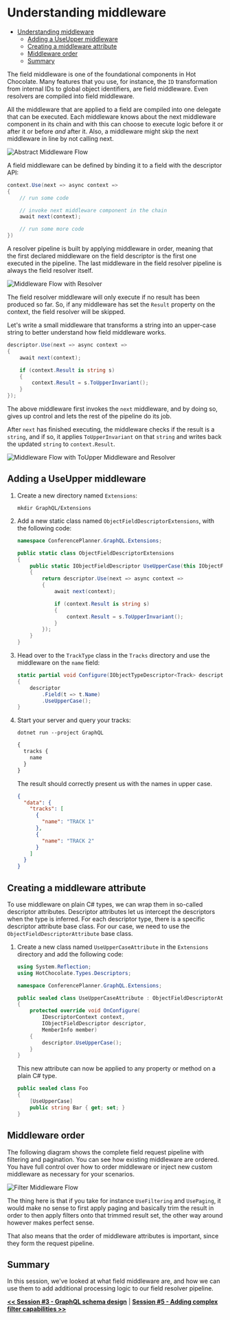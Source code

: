 # Understanding middleware

- [Understanding middleware](#understanding-middleware)
  - [Adding a UseUpper middleware](#adding-a-useupper-middleware)
  - [Creating a middleware attribute](#creating-a-middleware-attribute)
  - [Middleware order](#middleware-order)
  - [Summary](#summary)

The field middleware is one of the foundational components in Hot Chocolate. Many features that you use, for instance, the `ID` transformation from internal IDs to global object identifiers, are field middleware. Even resolvers are compiled into field middleware.

All the middleware that are applied to a field are compiled into one delegate that can be executed. Each middleware knows about the next middleware component in its chain and with this can choose to execute logic before it or after it or before _and_ after it. Also, a middleware might skip the next middleware in line by not calling next.

![Abstract Middleware Flow](images/17-middleware-flow.png)

A field middleware can be defined by binding it to a field with the descriptor API:

```csharp
context.Use(next => async context =>
{
    // run some code

    // invoke next middleware component in the chain
    await next(context);

    // run some more code
})
```

A resolver pipeline is built by applying middleware in order, meaning that the first declared middleware on the field descriptor is the first one executed in the pipeline. The last middleware in the field resolver pipeline is always the field resolver itself.

![Middleware Flow with Resolver](images/18-middleware-flow.png)

The field resolver middleware will only execute if no result has been produced so far. So, if any middleware has set the `Result` property on the context, the field resolver will be skipped.

Let's write a small middleware that transforms a string into an upper-case string to better understand how field middleware works.

```csharp
descriptor.Use(next => async context =>
{
    await next(context);

    if (context.Result is string s)
    {
        context.Result = s.ToUpperInvariant();
    }
});
```

The above middleware first invokes the `next` middleware, and by doing so, gives up control and lets the rest of the pipeline do its job.

After `next` has finished executing, the middleware checks if the result is a `string`, and if so, it applies `ToUpperInvariant` on that `string` and writes back the updated `string` to `context.Result`.

![Middleware Flow with ToUpper Middleware and Resolver](images/19-middleware-flow.png)

## Adding a UseUpper middleware

1. Create a new directory named `Extensions`:

    ```shell
    mkdir GraphQL/Extensions
    ```

1. Add a new static class named `ObjectFieldDescriptorExtensions`, with the following code:

    ```csharp
    namespace ConferencePlanner.GraphQL.Extensions;

    public static class ObjectFieldDescriptorExtensions
    {
        public static IObjectFieldDescriptor UseUpperCase(this IObjectFieldDescriptor descriptor)
        {
            return descriptor.Use(next => async context =>
            {
                await next(context);

                if (context.Result is string s)
                {
                    context.Result = s.ToUpperInvariant();
                }
            });
        }
    }
    ```

1. Head over to the `TrackType` class in the `Tracks` directory and use the middleware on the `name` field:

    ```csharp
    static partial void Configure(IObjectTypeDescriptor<Track> descriptor)
    {
        descriptor
            .Field(t => t.Name)
            .UseUpperCase();
    }
    ```

1. Start your server and query your tracks:

    ```shell
    dotnet run --project GraphQL
    ```

    ```graphql
    {
      tracks {
        name
      }
    }
    ```

    The result should correctly present us with the names in upper case.

    ```json
    {
      "data": {
        "tracks": [
          {
            "name": "TRACK 1"
          },
          {
            "name": "TRACK 2"
          }
        ]
      }
    }
    ```

## Creating a middleware attribute

To use middleware on plain C# types, we can wrap them in so-called descriptor attributes. Descriptor attributes let us intercept the descriptors when the type is inferred. For each descriptor type, there is a specific descriptor attribute base class. For our case, we need to use the `ObjectFieldDescriptorAttribute` base class.

1. Create a new class named `UseUpperCaseAttribute` in the `Extensions` directory and add the following code:

    ```csharp
    using System.Reflection;
    using HotChocolate.Types.Descriptors;

    namespace ConferencePlanner.GraphQL.Extensions;

    public sealed class UseUpperCaseAttribute : ObjectFieldDescriptorAttribute
    {
        protected override void OnConfigure(
            IDescriptorContext context,
            IObjectFieldDescriptor descriptor,
            MemberInfo member)
        {
            descriptor.UseUpperCase();
        }
    }
    ```

    This new attribute can now be applied to any property or method on a plain C# type.

    ```csharp
    public sealed class Foo
    {
        [UseUpperCase]
        public string Bar { get; set; }
    }
    ```

## Middleware order

The following diagram shows the complete field request pipeline with filtering and pagination. You can see how existing middleware are ordered. You have full control over how to order middleware or inject new custom middleware as necessary for your scenarios.

![Filter Middleware Flow](images/20-middleware-flow.png)

The thing here is that if you take for instance `UseFiltering` and `UsePaging`, it would make no sense to first apply paging and basically trim the result in order to then apply filters onto that trimmed result set, the other way around however makes perfect sense.

That also means that the order of middleware attributes is important, since they form the request pipeline.

## Summary

In this session, we've looked at what field middleware are, and how we can use them to add additional processing logic to our field resolver pipeline.

[**<< Session #3 - GraphQL schema design**](3-schema-design.md) | [**Session #5 - Adding complex filter capabilities >>**](5-adding-complex-filter-capabilities.md)

